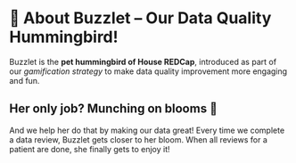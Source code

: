 # 🌺 About Buzzlet – Our Data Quality Hummingbird!

Buzzlet is the **pet hummingbird of House REDCap**, introduced as part of our *gamification strategy* to make data quality improvement more engaging and fun.

## Her only job? **Munching on blooms** 🌸

And we help her do that by making our data great! Every time we complete a data review, Buzzlet gets closer to her bloom. When all reviews for a patient are done, she finally gets to enjoy it!
